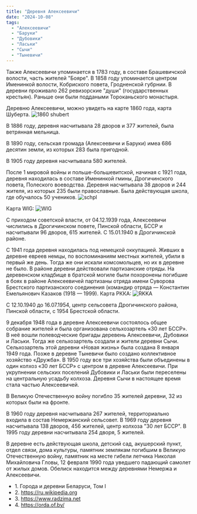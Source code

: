 ```yaml
---
title: "Деревня Алексеевичи"
date: "2024-10-08"
tags: 
  - "Алексеевичи"
  - "Баруки"
  - "Дубовики"
  - "Ласьки"
  - "Сычи"
  - "Тыневичи"
---
```


Также Алексеевичи упоминается в 1783 году, в составе Брашевичской волости, часть жителей "Бояре".
В 1858 году упоминается центром Именинкой волости, Кобриского повета, Гродненской губрнии.
В деревни проживало 262 ревизорские "души" (государственных крестьян). Раньше они были поддаными Тороканьского монастыря.

Деревню Алексеевичи, можно увидеть на карте 1860 года, карта Шуберта.
![1860 shubert](https://github.com/user-attachments/assets/35a08e09-bd1a-4c1f-9d16-a55af2cd0e5c)

В 1886 году, деревня насчитывала 28 дворов и 377 жителей, была ветрянная мельница.

В 1890 году, сельская громада (Алексеевичи и Баруки) имеа 686 десятин земли, из которых 283 была пригодной.

В 1905 году деревня насчитывала 580 жителей.

После 1 мировой войны и польше-большевитской, начиная с 1921 года, деревня находилась в составе Именинкой гмины, Дрогичинского повета, Полеского воеводства. Деревня насчитывала 38 дворов и 244 жителя, из которых 235 были православные.
Была действующая школа, где обучалось 50 учеников.
![schpl](https://github.com/user-attachments/assets/3a625b72-0a94-42d8-9ac2-551eab567288)

Карта WIG:
![WIG](https://github.com/user-attachments/assets/eb6c3593-402a-4d9e-b582-027ddd367aed)

С приходом советской власти, от 04.12.1939 года, Алексеевичи числились в Дрогичинском повете, Пинской области, БССР и насчитывали 96 дворов, 615 жителей. С 15.01.1940 в Дрогичинской районе.

С 1941 года деревня находилась под немецкой оккупацией. Живших в деревне евреев немцы, по воспоминаниям местных жителей, убили в первый же день. Тогда же они искали комсомольцев, но их в деревне не было. В районе деревни действовали партизанские отряды. На деревенском кладбище в братской могиле были похоронены погибшие в боях в районе Алексеевичей партизаны отряда имени Суворова Брестского партизанского соединения (командир отряда — Константин Емельянович Казаков (1918 — 1999).
Карта РККА:
![RKKA](https://github.com/user-attachments/assets/92d56484-d5b9-4e67-9f7b-e18f9035b519)

С 12.10.1940 до 16.07.1954, центр сельсовета Дрогичинского района, Пинской области, с 1954 Брестской области.

9 декабря 1948 года в деревне Алексеевичи состоялось общее собрание жителей и была организована сельхозартель «30 лет БССР». В неё вошли полеводческие бригады деревень Алексеевичи, Дубовики и Ласьки. Тогда же сельхозартель создали и жители деревни Сычи. Сельхозартель этой деревни «Новая жизнь» была создана 8 января 1949 года. Позже в деревне Тыневичи было создано коллективное хозяйство «Дружба». В 1950 году все три хозяйства были объединены в один колхоз «30 лет БССР» с центром в деревне Алексеевичи. При укрупнении сельских поселений Дубовики и Ласьки были переселены на центральную усадьбу колхоза. Деревня Сычи в настоящее время стала частью Алексеевичей.

В Великую Отечественную войну погибло 35 жителей деревни, 32 из которых были на фронте.

В 1960 году деревня насчитывала 267 жителей, территориально входила в состав Немержанский сельсовет.
В 1969 году деревня насчитывала 138 дворов, 456 жителей, центр колхоза "30 лет БССР".
В 1995 году деревни насчитывала 254 дворя, 5 жителей.

В деревне есть действующая школа, детский сад, акушерский пункт, отдел связи, дома культуры, памятник землякам погибшим в Великую Отечественную войну, памятник на месте гибели летчика Николая Михайловича Гловы, 12 февраля 1990 года уведшего падающий самолет от жилых домов. Обелиск находится между деревнями Немержа и Алексеевичи.



- 1\. Города и деревни Беларуси, Том I
- 2\. https://ru.wikipedia.org
- 3\. https://www.radzima.net
- 4\. https://orda.of.by/

